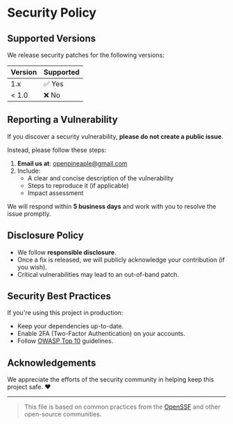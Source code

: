 # Security Policy

## Supported Versions

We release security patches for the following versions:

| Version | Supported          |
|---------|--------------------|
| 1.x     | ✅ Yes              |
| < 1.0   | ❌ No               |

## Reporting a Vulnerability

If you discover a security vulnerability, **please do not create a public issue**.

Instead, please follow these steps:

1. **Email us at**: [openpineaple@gmail.com](mailto:openpineaple@gmail.com)
2. Include:
   - A clear and concise description of the vulnerability
   - Steps to reproduce it (if applicable)
   - Impact assessment

We will respond within **5 business days** and work with you to resolve the issue promptly.

## Disclosure Policy

- We follow **responsible disclosure**.
- Once a fix is released, we will publicly acknowledge your contribution (if you wish).
- Critical vulnerabilities may lead to an out-of-band patch.

## Security Best Practices

If you're using this project in production:

- Keep your dependencies up-to-date.
- Enable 2FA (Two-Factor Authentication) on your accounts.
- Follow [OWASP Top 10](https://owasp.org/www-project-top-ten/) guidelines.

## Acknowledgements

We appreciate the efforts of the security community in helping keep this project safe. ❤️

---

> This file is based on common practices from the [OpenSSF](https://openssf.org/) and other open-source communities.
